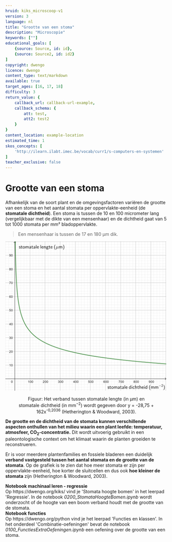 ```yaml
---
hruid: kiks_microscoop-v1
version: 3
language: nl
title: "Grootte van een stoma"
description: "Microscopie"
keywords: [""]
educational_goals: [
    {source: Source, id: id}, 
    {source: Source2, id: id2}
]
copyright: dwengo
licence: dwengo
content_type: text/markdown
available: true
target_ages: [16, 17, 18]
difficulty: 3
return_value: {
    callback_url: callback-url-example,
    callback_schema: {
        att: test,
        att2: test2
    }
}
content_location: example-location
estimated_time: 1
skos_concepts: [
    'http://ilearn.ilabt.imec.be/vocab/curr1/s-computers-en-systemen'
]
teacher_exclusive: false
---
```


# Grootte van een stoma
Afhankelijk van de soort plant en de omgevingsfactoren variëren de grootte van een stoma en het aantal stomata per oppervlakte-eenheid (de **stomatale dichtheid**). Een stoma is tussen de 10 en 100 micrometer lang (vergelijkbaar met de dikte van een mensenhaar) en de dichtheid gaat van 5 tot 1000 stomata per mm² bladoppervlakte. 

> Een mensenhaar is tussen de 17 en 180 μm dik. 

![](embed/lengtevsdichtheid.png "Stomatale dichtheid") 
<figure>
    <figcaption align = "center">Figuur: Het verband tussen stomatale lengte (in μm) en stomatale dichtheid (in mm<sup>−2</sup>) wordt gegeven door y = -28,75 + 162x<sup>-0,2036</sup> (Hetherington & Woodward, 2003).</figcaption>
</figure> 

**De grootte en de dichtheid van de stomata kunnen verschillende aspecten onthullen van het milieu waarin een plant leefde: temperatuur, atmosfeer, CO<sub>2</sub>-concentratie.** Dit wordt uitvoerig gebruikt in een paleontologische context om het klimaat waarin de planten groeiden te reconstrueren. 

Er is voor meerdere plantenfamilies en fossiele bladeren een duidelijk **verband vastgesteld tussen het aantal stomata en de grootte van de stomata**. Op de grafiek is te zien dat hoe meer stomata er zijn per oppervlakte-eenheid, hoe korter de sluitcellen en dus ook **hoe kleiner de stomata** zijn (Hetherington & Woodward, 2003). 

<div class="alert alert-box alert-success">
    <strong>Notebook machinaal leren - regressie</strong><br>
    Op https://dwengo.org/kiks/ vind je 'Stomata hoogte bomen' in het leerpad 'Regressie'. In de notebook <em>0200_StomataHoogteBomen.ipynb</em> wordt onderzocht of de hoogte van een boom verband houdt met de grootte van de stomata.
</div>

<div class="alert alert-box alert-success">
    <strong>Notebook functies</strong><br>
    Op https://dwengo.org/python vind je het leerpad 'Functies en klassen'. In het onderdeel 'Combinatie-oefeningen' bevat de notebook <em>0100_FunctiesExtraOefeningen.ipynb</em> een oefening over de grootte van een stoma.
</div> 
